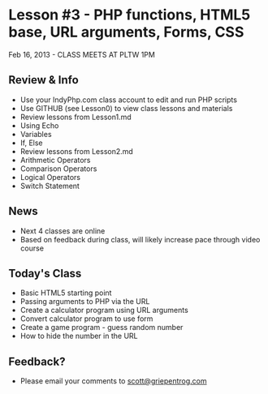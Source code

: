 Lesson #3 - PHP functions, HTML5 base, URL arguments, Forms, CSS
===

Feb 16, 2013 - CLASS MEETS AT PLTW 1PM

Review & Info
---
* Use your IndyPhp.com class account to edit and run PHP scripts
* Use GITHUB (see Lesson0) to view class lessons and materials
* Review lessons from Lesson1.md
 * Using Echo
 * Variables
 * If, Else
* Review lessons from Lesson2.md
 * Arithmetic Operators
 * Comparison Operators
 * Logical Operators
 * Switch Statement

News
---
* Next 4 classes are online
* Based on feedback during class, will likely increase pace through video course

Today's Class
---
* Basic HTML5 starting point
* Passing arguments to PHP via the URL
* Create a calculator program using URL arguments
* Convert calculator program to use form
* Create a game program - guess random number
* How to hide the number in the URL

Feedback?
---
* Please email your comments to [scott@griepentrog.com](mailto:scott@griepentrog.com)

